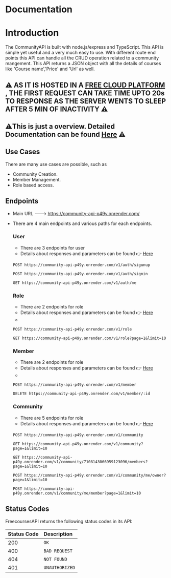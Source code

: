 # Documentation
# Introduction

The CommunityAPI is built with node.js/express and TypeScript. This API is simple yet useful and a very much easy to use. With different route end points this API can handle all the CRUD operation related to a community mangement. 
This API returns a JSON object with all the details of courses like 'Course name','Price' and 'Url' as well.
## ⚠️ AS IT IS HOSTED IN A [FREE CLOUD PLATFORM](https://render.com/) , THE FIRST REQUEST CAN TAKE TIME UPTO 20s TO RESPONSE AS THE SERVER WENTS TO SLEEP AFTER 5 MIN OF INACTIVITY ⚠️
## ⚠️This is just a overview. Detailed Documentation can be found [Here](https://tuhins-organization.gitbook.io/api-docs/) ⚠️

## Use Cases

There are many use cases are possible, such as
- Community Creation.
- Member Management.
- Role based access.

## Endpoints

  - Main URL ---> https://community-api-p49y.onrender.com/
 - There are 4 main endpoints and various paths for each endpoints.

   ### User
     - There are 3 endpoints for user
     - Details about responses and parameters can be found 👉 [Here](https://tuhins-organization.gitbook.io/api-docs/reference/api-reference/users) 
   ```http
   POST https://community-api-p49y.onrender.com/v1/auth/sigunup
   ```
      ```http
      POST https://community-api-p49y.onrender.com/v1/auth/signin
     ```
      ```http
      GET https://community-api-p49y.onrender.com/v1/auth/me
     ```

   ### Role
   - There are 2 endpoints for role
   - Details about responses and parameters can be found 👉 [Here](https://tuhins-organization.gitbook.io/api-docs/reference/api-reference/role)
   - 
   ```http
   POST https://community-api-p49y.onrender.com/v1/role
   ```
   ```http
   GET https://community-api-p49y.onrender.com/v1/role?page=1&limit=10
   ```

   ### Member
      - There are 2 endpoints for role
      - Details about responses and parameters can be found 👉 [Here](https://tuhins-organization.gitbook.io/api-docs/reference/api-reference/member)
      - 
    
    ```http
    POST https://community-api-p49y.onrender.com/v1/member
    ```
   ```http
   DELETE https://community-api-p49y.onrender.com/v1/member/:id
   ```

     ### Community
      - There are 5 endpoints for role
      - Details about responses and parameters can be found 👉 [Here](https://tuhins-organization.gitbook.io/api-docs/reference/api-reference/community)
    
    ```http
    POST https://community-api-p49y.onrender.com/v1/community
    ```
   ```http
   GET https://community-api-p49y.onrender.com/v1/community?page=1&limit=10
   ```
   ```http
   GET https://community-api-p49y.onrender.com/v1/community/7108143066959123096/members?page=1&limit=10
   ```
   ```http
   POST https://community-api-p49y.onrender.com/v1/community/me/owner?page=1&limit=10
   ```
   ```http
   POST https://community-api-p49y.onrender.com/v1/community/me/member?page=1&limit=10
   ```
     
     
      

## Status Codes

FreecoursesAPI returns the following status codes in its API:

| Status Code | Description |
| :--- | :--- |
| 200 | `OK` |
| 400 | `BAD REQUEST` |
| 404 | `NOT FOUND` |
| 401 | `UNAUTHORIZED` |



